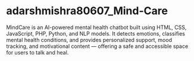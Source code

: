 # adarshmishra80607_Mind-Care
MindCare is an AI-powered mental health chatbot built using HTML, CSS, JavaScript, PHP, Python, and NLP models. It detects emotions, classifies mental health conditions, and provides personalized support, mood tracking, and motivational content — offering a safe and accessible space for users to talk and heal.
